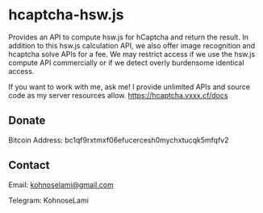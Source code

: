 # hcaptcha-hsw.js
Provides an API to compute hsw.js for hCaptcha and return the result.
In addition to this hsw.js calculation API, we also offer image recognition and hcaptcha solve APIs for a fee.
We may restrict access if we use the hsw.js compute API commercially or if we detect overly burdensome identical access.

If you want to work with me, ask me!
I provide unlimited APIs and source code as my server resources allow.
https://hcaptcha.vxxx.cf/docs

## Donate
Bitcoin Address: bc1qf9rxtmxf06efucercesh0mychxtucqk5mfqfv2

## Contact
Email: kohnoselami@gmail.com

Telegram: KohnoseLami

